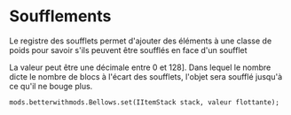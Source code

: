 # Soufflements

Le registre des soufflets permet d'ajouter des éléments à une classe de poids pour savoir s'ils peuvent être soufflés en face d'un soufflet

La valeur peut être une décimale entre 0 et 128]. Dans lequel le nombre dicte le nombre de blocs à l'écart des soufflets, l'objet sera soufflé jusqu'à ce qu'il ne bouge plus.

```zenscript
mods.betterwithmods.Bellows.set(IItemStack stack, valeur flottante);

```